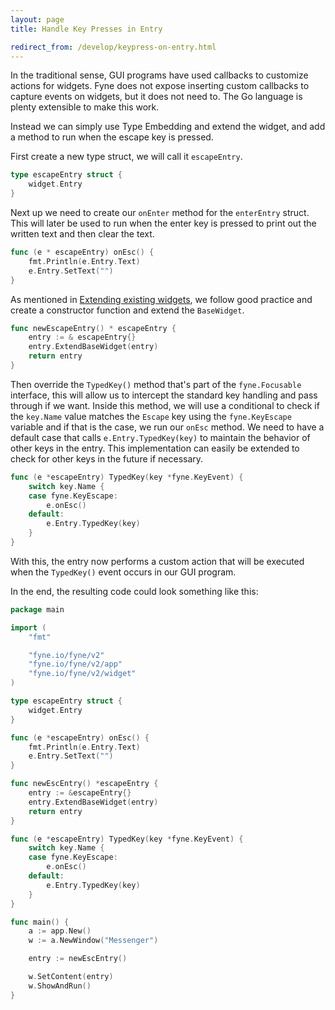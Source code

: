 ```yaml
---
layout: page
title: Handle Key Presses in Entry

redirect_from: /develop/keypress-on-entry.html
---
```


In the traditional sense, GUI programs have used callbacks to customize actions for widgets. Fyne does not expose inserting custom callbacks to capture events on widgets, but it does not need to. The Go language is plenty extensible to make this work.

Instead we can simply use Type Embedding and extend the widget, and add a method to run when the escape key is pressed.

First create a new type struct, we will call it `escapeEntry`.

```go
type escapeEntry struct {
    widget.Entry
}
```

Next up we need to create our `onEnter` method for the `enterEntry` struct. This will later be used to run when the enter key is pressed to print out the written text and then clear the text.

```go
func (e * escapeEntry) onEsc() {
    fmt.Println(e.Entry.Text)
    e.Entry.SetText("")
}
```

As mentioned in [Extending existing widgets](https://developer.fyne.io/tutorial/extending-widgets), we follow good practice and create a constructor function and extend the `BaseWidget`.

```go
func newEscapeEntry() * escapeEntry {
    entry := & escapeEntry{}
    entry.ExtendBaseWidget(entry)
    return entry
}
```

Then override the `TypedKey()` method that's part of the `fyne.Focusable` interface,
this will allow us to intercept the standard key handling and pass through if we want.
Inside this method, we will use a conditional to check if the `key.Name` value matches the `Escape` key using the `fyne.KeyEscape` variable and if that is the case, we run our `onEsc` method.
We need to have a default case that calls `e.Entry.TypedKey(key)` to maintain the behavior of other keys in the entry.
This implementation can easily be extended to check for other keys in the future if necessary.

```go
func (e *escapeEntry) TypedKey(key *fyne.KeyEvent) {
    switch key.Name {
    case fyne.KeyEscape:
        e.onEsc()
    default:
        e.Entry.TypedKey(key)
    }
}
```

With this, the entry now performs a custom action that will be executed when the `TypedKey()` event occurs in our GUI program.

In the end, the resulting code could look something like this:

```go
package main

import (
	"fmt"

	"fyne.io/fyne/v2"
	"fyne.io/fyne/v2/app"
	"fyne.io/fyne/v2/widget"
)

type escapeEntry struct {
	widget.Entry
}

func (e *escapeEntry) onEsc() {
	fmt.Println(e.Entry.Text)
	e.Entry.SetText("")
}

func newEscEntry() *escapeEntry {
	entry := &escapeEntry{}
	entry.ExtendBaseWidget(entry)
	return entry
}

func (e *escapeEntry) TypedKey(key *fyne.KeyEvent) {
	switch key.Name {
	case fyne.KeyEscape:
		e.onEsc()
	default:
		e.Entry.TypedKey(key)
	}
}

func main() {
	a := app.New()
	w := a.NewWindow("Messenger")

	entry := newEscEntry()

	w.SetContent(entry)
	w.ShowAndRun()
}
```

